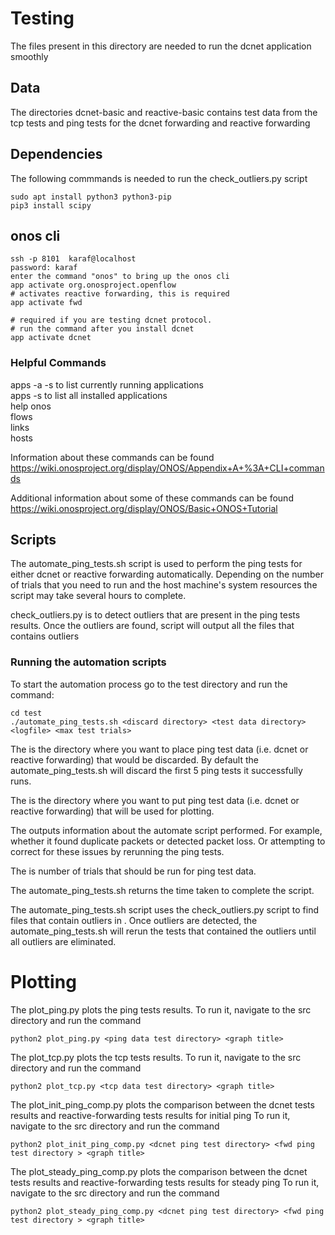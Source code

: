 # Testing
The files present in this directory are needed to run the dcnet application smoothly

## Data
The directories dcnet-basic and reactive-basic contains test data from the tcp tests and ping tests for the dcnet forwarding and reactive forwarding

## Dependencies
The following commmands is needed to run the check_outliers.py script
```
sudo apt install python3 python3-pip 
pip3 install scipy
```

## onos cli
```
ssh -p 8101  karaf@localhost
password: karaf
enter the command "onos" to bring up the onos cli
app activate org.onosproject.openflow
# activates reactive forwarding, this is required
app activate fwd 

# required if you are testing dcnet protocol. 
# run the command after you install dcnet 
app activate dcnet 
```

### Helpful Commands
apps -a -s to list currently running applications  
apps -s to list all installed applications  
help onos  
flows  
links  
hosts  

Information about these commands can be found https://wiki.onosproject.org/display/ONOS/Appendix+A+%3A+CLI+commands

Additional information about some of these commands can be found https://wiki.onosproject.org/display/ONOS/Basic+ONOS+Tutorial

## Scripts
The automate_ping_tests.sh script is used to perform the ping tests for either dcnet or reactive forwarding automatically. Depending on the number of trials that you need to run and the host machine's system resources the script may take several hours to complete. 

check_outliers.py is to detect outliers that are present in the ping tests results. Once the outliers are found, script will output all the files that contains outliers

### Running the automation scripts
To start the automation process go to the test directory and run the command:
```
cd test
./automate_ping_tests.sh <discard directory> <test data directory> <logfile> <max test trials>
```
The <discard directory> is the directory where you want to place ping test data (i.e. dcnet or reactive forwarding) that would be discarded. By default the automate_ping_tests.sh will discard the first 5 ping tests it successfully runs. 

The <test data directory> is the directory where you want to put ping test data (i.e. dcnet or reactive forwarding) that will be used for plotting. 

The <logfile> outputs information about the automate script performed. For example, whether it found duplicate packets or detected packet loss. Or attempting to correct for these issues by rerunning the ping tests. 

The <max test trials> is number of trials that should be run for ping test data. 

The automate_ping_tests.sh returns the time taken to complete the script.

The automate_ping_tests.sh script uses the check_outliers.py script to find files that contain outliers in <test data directory>. Once outliers are detected, the automate_ping_tests.sh will rerun the tests that contained the outliers until all outliers are eliminated. 

# Plotting

The plot_ping.py plots the ping tests results.
To run it, navigate to the src directory and run the command 
```
python2 plot_ping.py <ping data test directory> <graph title>
```

The plot_tcp.py plots the tcp tests results.
To run it, navigate to the src directory and run the command 
```
python2 plot_tcp.py <tcp data test directory> <graph title>
```

The plot_init_ping_comp.py plots the comparison between the dcnet tests results and reactive-forwarding tests results for initial ping
To run it, navigate to the src directory and run the command 
```
python2 plot_init_ping_comp.py <dcnet ping test directory> <fwd ping test directory > <graph title>
```

The plot_steady_ping_comp.py plots the comparison between the dcnet tests results and reactive-forwarding tests results for steady ping
To run it, navigate to the src directory and run the command 
```
python2 plot_steady_ping_comp.py <dcnet ping test directory> <fwd ping test directory > <graph title>
```


